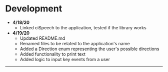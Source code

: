 # Development

- **4/18/20**
  - Linked ciSpeech to the application, tested if the library works
- **4/19/20**
  - Updated README.md
  - Renamed files to be related to the application's name
  - Added a Direction enum representing the user's possible directions
  - Added functionality to print text
  - Added logic to input key events from a user

---
